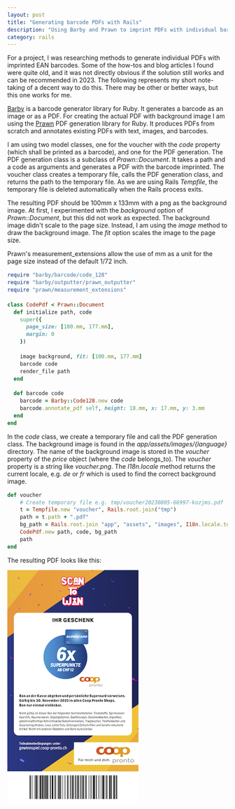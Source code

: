 ```yaml
---
layout: post
title: "Generating barcode PDFs with Rails"
description: "Using Barby and Prawn to imprint PDFs with individual barcodes."
category: rails
---
```


For a project, I was researching methods to generate individual PDFs with imprinted EAN barcodes. Some of the how-tos and blog articles I found were quite old, and it was not directly obvious if the solution still works and can be recommended in 2023. The following represents my short note-taking of a decent way to do this. There may be other or better ways, but this one works for me.

[Barby](https://github.com/toretore/barby) is a barcode generator library for Ruby. It generates a barcode as an image or as a PDF. For creating the actual PDF with background image I am using the [Prawn](https://github.com/prawnpdf/prawn) PDF generation library for Ruby. It produces PDFs from scratch and annotates existing PDFs with text, images, and barcodes.

I am using two model classes, one for the voucher with the _code_ property (which shall be printed as a barcode), and one for the PDF generation. The PDF generation class is a subclass of _Prawn::Document_. It takes a path and a code as arguments and generates a PDF with the barcode imprinted. The voucher class creates a temporary file, calls the PDF generation class, and returns the path to the temporary file. As we are using Rails _Tempfile_, the temporary file is deleted automatically when the Rails process exits.

The resulting PDF should be 100mm x 133mm with a png as the background image. At first, I experimented with the _background_ option of _Prawn::Document_, but this did not work as expected. The background image didn't scale to the page size. Instead, I am using the _image_ method to draw the background image. The _fit_ option scales the image to the page size.

Prawn's measurement_extensions allow the use of mm as a unit for the page size instead of the default 1/72 inch.


```ruby
require "barby/barcode/code_128"
require "barby/outputter/prawn_outputter"
require "prawn/measurement_extensions"

class CodePdf < Prawn::Document
  def initialize path, code
    super({
      page_size: [100.mm, 177.mm],
      margin: 0
    })

    image background, fit: [100.mm, 177.mm]
    barcode code
    render_file path
  end

  def barcode code
    barcode = Barby::Code128.new code
    barcode.annotate_pdf self, height: 18.mm, x: 17.mm, y: 3.mm
  end
end
```

In the _code_ class, we create a temporary file and call the PDF generation class. The background image is found in the _app/assets/images/{language}_ directory. The name of the background image is stored in the _voucher_ property of the _price_ object (where the _code_ belongs_to). The _voucher_ property is a string like _voucher.png_. The _I18n.locale_ method returns the current locale, e.g. _de_ or _fr_ which is used to find the correct background image.

```ruby
def voucher
    # Create temporary file e.g. tmp/voucher20230805-66997-kozjms.pdf
    t = Tempfile.new "voucher", Rails.root.join("tmp")
    path = t.path + ".pdf"
    bg_path = Rails.root.join "app", "assets", "images", I18n.locale.to_s, price.voucher
    CodePdf.new path, code, bg_path
    path
end
```

The resulting PDF looks like this:

![PDF with barcode](/images/voucherpdf.png)
